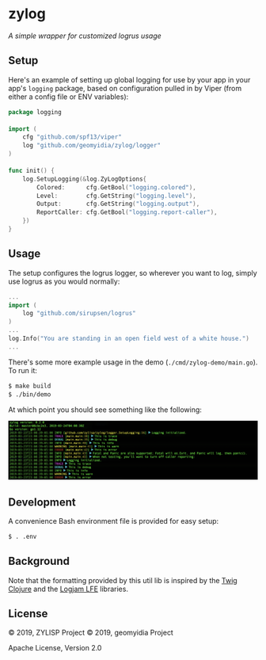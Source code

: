 # zylog

*A simple wrapper for customized logrus usage*


## Setup

Here's an example of setting up global logging for use by your app in your
app's `logging` package, based on configuration pulled in by Viper (from either
a config file or ENV variables):


```go
package logging

import (
	cfg "github.com/spf13/viper"
	log "github.com/geomyidia/zylog/logger"
)

func init() {
	log.SetupLogging(&log.ZyLogOptions{
		Colored:      cfg.GetBool("logging.colored"),
		Level:        cfg.GetString("logging.level"),
		Output:       cfg.GetString("logging.output"),
		ReportCaller: cfg.GetBool("logging.report-caller"),
	})
}
```


## Usage

The setup configures the logrus logger, so wherever you want to log, simply
use logrus as you would normally:

```go
...
import (
	log "github.com/sirupsen/logrus"
)
...
log.Info("You are standing in an open field west of a white house.")
...
```


There's some more example usage in the demo (`./cmd/zylog-demo/main.go`). To run it:

```bash
$ make build
$ ./bin/demo
```

At which point you should see something like the following:

![screenshot](assets/images/screenshot.png)


## Development

A convenience Bash environment file is provided for easy setup:

```bash
$ . .env
```


## Background

Note that the formatting provided by this util lib is inspired by the
[Twig Clojure](https://github.com/clojusc/twig) and the
[Logjam LFE](https://github.com/lfex/logjam) libraries.


## License

© 2019, ZYLISP Project
© 2019, geomyidia Project

Apache License, Version 2.0

